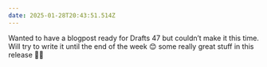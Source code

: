 ```yaml
---
date: 2025-01-28T20:43:51.514Z
---
```


Wanted to have a blogpost ready for Drafts 47 but couldn’t make it this time. Will try to write it until the end of the week 😊 some really great stuff in this release 🙌🏽